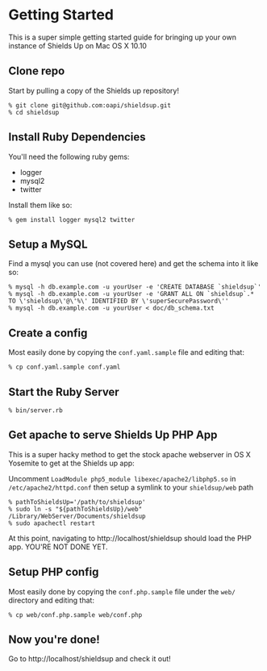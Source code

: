 Getting Started
===============

This is a super simple getting started guide for bringing up your own instance of Shields Up on Mac OS X 10.10

## Clone repo

Start by pulling a copy of the Shields up repository!

```
% git clone git@github.com:oapi/shieldsup.git
% cd shieldsup
```

## Install Ruby Dependencies

You'll need the following ruby gems:
* logger
* mysql2
* twitter

Install them like so:

```
% gem install logger mysql2 twitter
```

## Setup a MySQL

Find a mysql you can use (not covered here) and get the schema into it like so:

```
% mysql -h db.example.com -u yourUser -e 'CREATE DATABASE `shieldsup`'
% mysql -h db.example.com -u yourUser -e 'GRANT ALL ON `shieldsup`.* TO \'shieldsup\'@\'%\' IDENTIFIED BY \'superSecurePassword\''
% mysql -h db.example.com -u yourUser < doc/db_schema.txt
```

## Create a config

Most easily done by copying the `conf.yaml.sample` file and editing that:

```
% cp conf.yaml.sample conf.yaml
```

## Start the Ruby Server

```
% bin/server.rb
```

## Get apache to serve Shields Up PHP App

This is a super hacky method to get the stock apache webserver in OS X Yosemite to get at the Shields up app:

Uncomment `LoadModule php5_module libexec/apache2/libphp5.so` in `/etc/apache2/httpd.conf` then setup a symlink to your `shieldsup/web` path

```
% pathToShieldsUp='/path/to/shieldsup'
% sudo ln -s "${pathToShieldsUp}/web" /Library/WebServer/Documents/shieldsup
% sudo apachectl restart
```

At this point, navigating to http://localhost/shieldsup should load the PHP app. YOU'RE NOT DONE YET.

## Setup PHP config

Most easily done by copying the `conf.php.sample` file under the `web/` directory and editing that:

```
% cp web/conf.php.sample web/conf.php
```

## Now you're done!

Go to http://localhost/shieldsup and check it out!
